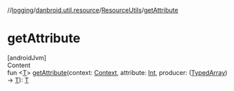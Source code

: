 //[logging](../../../index.md)/[danbroid.util.resource](../index.md)/[ResourceUtils](index.md)/[getAttribute](get-attribute.md)



# getAttribute  
[androidJvm]  
Content  
fun <[T](get-attribute.md)> [getAttribute](get-attribute.md)(context: [Context](https://developer.android.com/reference/kotlin/android/content/Context.html), attribute: [Int](https://kotlinlang.org/api/latest/jvm/stdlib/kotlin/-int/index.html), producer: ([TypedArray](https://developer.android.com/reference/kotlin/android/content/res/TypedArray.html)) -> [T](get-attribute.md)): [T](get-attribute.md)  



